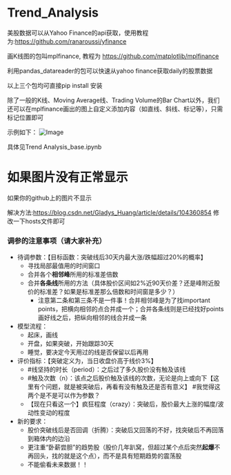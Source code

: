 # Trend_Analysis

美股数据可以从Yahoo Finance的api获取，使用教程为:https://github.com/ranaroussi/yfinance

画K线图的包叫mplfinance, 教程为 https://github.com/matplotlib/mplfinance

利用pandas_datareader的包可以快速从yahoo finance获取daily的股票数据

以上三个包均可直接pip install 安装

除了一般的K线、Moving Average线、Trading Volume的Bar Chart以外，我们还可以在mplfinance画出的图上自定义添加内容（如直线、斜线、标记等），只需标记位置即可

示例如下：
![Image](https://raw.githubusercontent.com/YZhang0303/Trend_Analysis/main/AAPL_candle_line.jpg)

具体见Trend Analysis_base.ipynb


# 如果图片没有正常显示
如果你的github上的图片不显示

解决方法:https://blog.csdn.net/Gladys_Huang/article/details/104360854
修改一下hosts文件即可

### 调参的注意事项（请大家补充）
- 待调参数：【目标函数：突破线后30天内最大涨/跌幅超过20%的概率】
    - 寻找局部最值用的时间窗口
    - 合并各个**相邻峰**所用的标准差倍数
    - 合并**各条线**所用的方法（具体股价区间如2%近90天价差？还是峰附近股价的标准差？如果是标准差那么倍数和时间窗是多少？）
        - 注意第二条和第三条不是一件事！合并相邻峰是为了找important points，把横向相邻的点合并成一个；合并各条线则是已经找好points画好线之后，把纵向相邻的线合并成一条
- 模型流程：
    - 起床，画线
    - 开盘，如果突破，开始跟踪30天
    - 睡觉，要决定今天用过的线是否保留以后再用
- 评价指标：【突破定义为，当日收盘价高于线价3%】
    - #线坚持的时长（period）：之后过了多久股价没有触及该线
    - #触及次数（n）：该点之后股价触及该线的次数，无论是向上或向下【这里有个问题，就是被突破后，再看有没有触及还是否有意义】 #我觉得这两个是不是可以作为参数？
    - 【现在只看这一个】疯狂程度（crazy）：突破后，股价最大上涨的幅度/波动性变动的程度
- 新的要求：
    - 股价突破线后是否回调（折腾）：突破后又回落的不好，找突破后不再回落到箱体内的边沿
    - 更注重“卧薪尝胆”的趋势股（股价几年趴窝，但超过某个点后突然**起爆**不再回头，找的就是这个点），而不是具有短期趋势的震荡股
    - 不能偷看未来数据！！
